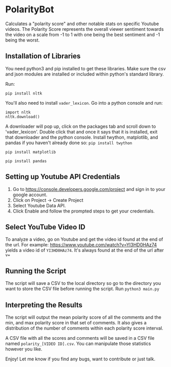 # PolarityBot
Calculates a "polarity score" and other notable stats on specific Youtube videos. The Polarity Score represents the overall viewer sentiment towards the video on a scale from -1 to 1 with one being the best sentiment and -1 being the worst.

## Installation of Libraries
You need python3 and pip installed to get these libraries.
Make sure the csv and json modules are installed or included within python's standard library.

Run:

```pip install nltk```
    
You'll also need to install ```vader_lexicon```.
Go into a python console and run:
    
    import nltk
    nltk.download()
A downloader will pop up, click on the packages tab and scroll down to 'vader_lexicon'. Double click that and once it says that it is installed, exit that downloader and the python console. 
Install twython, matplotlib, and pandas if you haven't already done so:
```pip install twython```

```pip install matplotlib```

```pip install pandas```

## Setting up Youtube API Credentials
1. Go to https://console.developers.google.com/project and sign in to your google account.
1. Click on Project -> Create Project
1. Select Youtube Data API.
1. Click Enable and follow the prompted steps to get your credentials.

## Select YouTube Video ID
To analyze a video, go on Youtube and get the video id found at the end of the url.
For example:
https://www.youtube.com/watch?v=YI3HD0HAz74
yields a video id of ```YI3HD0HAz74```. It's always found at the end of the url after ```v=```

## Running the Script
The script will save a CSV to the local directory so go to the directory you want to store the CSV file before running the script.
Run ```python3 main.py```

## Interpreting the Results
The script will output the mean polarity score of all the comments and the min, and max polarity score in that set of comments. It also gives a distribution of the number of comments within each polarity score interval. 

A CSV file with all the scores and comments will be saved in a CSV file named ```polarity_[VIDEO ID].csv```. You can manipulate those statistics however you like. 

Enjoy! Let me know if you find any bugs, want to contribute or just talk.
